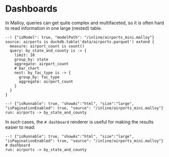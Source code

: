 # Dashboards

In Malloy, queries can get quite complex and multifaceted, so it is often hard to read information in one large (nested) table. 

```malloy
--! {"isModel": true, "modelPath": "/inline/airports_mini.malloy"}
source: airports is duckdb.table('data/airports.parquet') extend {
  measure: airport_count is count()
  query: by_state_and_county is -> {
    limit: 10
    group_by: state
    aggregate: airport_count
    # bar_chart
    nest: by_fac_type is -> {
      group_by: fac_type
      aggregate: airport_count
    }
  }
}
```

```malloy
--! {"isRunnable": true, "showAs":"html", "size":"large", "isPaginationEnabled": true, "source": "/inline/airports_mini.malloy"}
run: airports -> by_state_and_county
```

In such cases, the `# dashboard` renderer is useful for making the results easier to read:


```malloy
--! {"isRunnable": true, "showAs":"html", "size":"large", "isPaginationEnabled": true, "source": "/inline/airports_mini.malloy"}
# dashboard
run: airports -> by_state_and_county
```